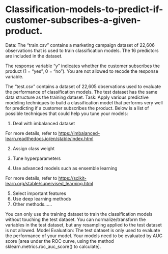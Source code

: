 # Classification-models-to-predict-if-customer-subscribes-a-given-product.


Data: 
The “train.csv” contains a marketing campaign dataset of 22,606 observations that is used to train classification models. The 16 predictors are included in the dataset.

The response variable “y” indicates whether the customer subscribes the product (1 = “yes”, 0 = “no”). You are not allowed to recode the response variable.

The “test.csv” contains a dataset of 22,605 observations used to evaluate the performance of classification models. The test dataset has the same data structure as the training dataset.
Task:
Apply various predictive modeling techniques to build a classification model that performs very well for predicting if a customer subscribes the product. Below is a list of possible techniques that could help you tune your models: 

1) Deal with imbalanced dataset 

For more details, refer to https://imbalanced-learn.readthedocs.io/en/stable/index.html 

2) Assign class weight
 
3) Tune hyperparameters 

4) Use advanced models such as ensemble learning 

For more details, refer to https://scikit-learn.org/stable/supervised_learning.html 

5) Select important features 
6) Use deep learning methods 
7) Other methods…… 

You can only use the training dataset to train the classification models without touching the test dataset. You can normalize/transform the variables in the test dataset, but any resampling applied to the test dataset is not allowed. 
Model Evaluation:
The test dataset is only used to evaluate the performance of your model. Your models need to be evaluated by AUC score [area under the ROC curve, using the method sklearn.metrics.roc_auc_score() to calculate].

